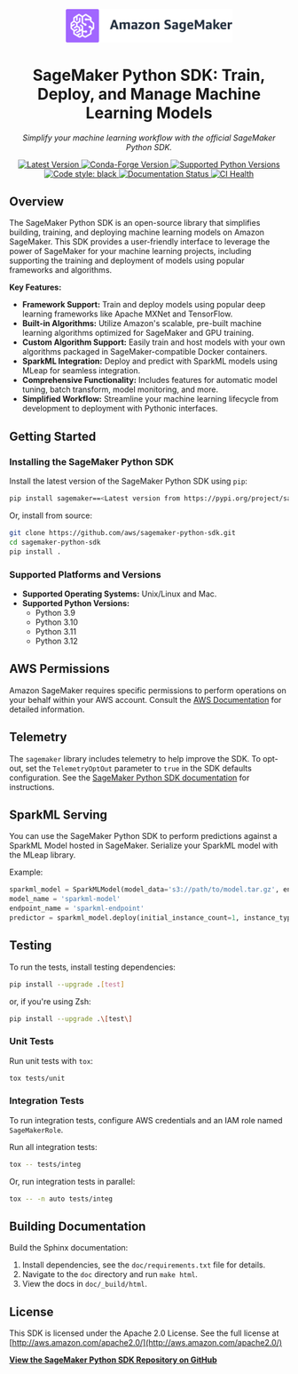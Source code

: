 <div align="center">
  <a href="https://github.com/aws/sagemaker-python-sdk">
    <img src="https://github.com/aws/sagemaker-python-sdk/raw/master/branding/icon/sagemaker-banner.png" alt="SageMaker" width="300">
  </a>
  <h1>SageMaker Python SDK: Train, Deploy, and Manage Machine Learning Models</h1>
  <p><em>Simplify your machine learning workflow with the official SageMaker Python SDK.</em></p>
  <p>
    <a href="https://pypi.org/project/sagemaker">
      <img src="https://img.shields.io/pypi/v/sagemaker.svg" alt="Latest Version">
    </a>
    <a href="https://anaconda.org/conda-forge/sagemaker-python-sdk">
      <img src="https://img.shields.io/conda/vn/conda-forge/sagemaker-python-sdk.svg" alt="Conda-Forge Version">
    </a>
    <a href="https://pypi.python.org/pypi/sagemaker">
      <img src="https://img.shields.io/pypi/pyversions/sagemaker.svg" alt="Supported Python Versions">
    </a>
    <a href="https://github.com/python/black">
      <img src="https://img.shields.io/badge/code_style-black-000000.svg" alt="Code style: black">
    </a>
    <a href="https://sagemaker.readthedocs.io/en/stable/">
      <img src="https://readthedocs.org/projects/sagemaker/badge/?version=stable" alt="Documentation Status">
    </a>
    <a href="https://github.com/aws/sagemaker-python-sdk/actions/workflows/codebuild-ci-health.yml">
      <img src="https://github.com/aws/sagemaker-python-sdk/actions/workflows/codebuild-ci-health.yml/badge.svg" alt="CI Health">
    </a>
  </p>
</div>

## Overview

The SageMaker Python SDK is an open-source library that simplifies building, training, and deploying machine learning models on Amazon SageMaker. This SDK provides a user-friendly interface to leverage the power of SageMaker for your machine learning projects, including supporting the training and deployment of models using popular frameworks and algorithms.

**Key Features:**

*   **Framework Support:** Train and deploy models using popular deep learning frameworks like Apache MXNet and TensorFlow.
*   **Built-in Algorithms:** Utilize Amazon's scalable, pre-built machine learning algorithms optimized for SageMaker and GPU training.
*   **Custom Algorithm Support:** Easily train and host models with your own algorithms packaged in SageMaker-compatible Docker containers.
*   **SparkML Integration:** Deploy and predict with SparkML models using MLeap for seamless integration.
*   **Comprehensive Functionality:** Includes features for automatic model tuning, batch transform, model monitoring, and more.
*   **Simplified Workflow:** Streamline your machine learning lifecycle from development to deployment with Pythonic interfaces.

## Getting Started

### Installing the SageMaker Python SDK

Install the latest version of the SageMaker Python SDK using `pip`:

```bash
pip install sagemaker==<Latest version from https://pypi.org/project/sagemaker/>
```

Or, install from source:

```bash
git clone https://github.com/aws/sagemaker-python-sdk.git
cd sagemaker-python-sdk
pip install .
```

### Supported Platforms and Versions

*   **Supported Operating Systems:** Unix/Linux and Mac.
*   **Supported Python Versions:**
    *   Python 3.9
    *   Python 3.10
    *   Python 3.11
    *   Python 3.12

## AWS Permissions

Amazon SageMaker requires specific permissions to perform operations on your behalf within your AWS account.  Consult the [AWS Documentation](https://docs.aws.amazon.com/sagemaker/latest/dg/sagemaker-roles.html) for detailed information.

## Telemetry

The `sagemaker` library includes telemetry to help improve the SDK. To opt-out, set the `TelemetryOptOut` parameter to `true` in the SDK defaults configuration.  See the [SageMaker Python SDK documentation](https://sagemaker.readthedocs.io/en/stable/overview.html#configuring-and-using-defaults-with-the-sagemaker-python-sdk) for instructions.

## SparkML Serving

You can use the SageMaker Python SDK to perform predictions against a SparkML Model hosted in SageMaker. Serialize your SparkML model with the MLeap library.

Example:

```python
sparkml_model = SparkMLModel(model_data='s3://path/to/model.tar.gz', env={'SAGEMAKER_SPARKML_SCHEMA': schema})
model_name = 'sparkml-model'
endpoint_name = 'sparkml-endpoint'
predictor = sparkml_model.deploy(initial_instance_count=1, instance_type='ml.c4.xlarge', endpoint_name=endpoint_name)
```

## Testing

To run the tests, install testing dependencies:

```bash
pip install --upgrade .[test]
```

or, if you're using Zsh:
```bash
pip install --upgrade .\[test\]
```

### Unit Tests

Run unit tests with `tox`:

```bash
tox tests/unit
```

### Integration Tests

To run integration tests, configure AWS credentials and an IAM role named `SageMakerRole`.

Run all integration tests:

```bash
tox -- tests/integ
```

Or, run integration tests in parallel:

```bash
tox -- -n auto tests/integ
```

## Building Documentation

Build the Sphinx documentation:

1.  Install dependencies, see the `doc/requirements.txt` file for details.
2.  Navigate to the `doc` directory and run `make html`.
3.  View the docs in `doc/_build/html`.

## License

This SDK is licensed under the Apache 2.0 License.  See the full license at [http://aws.amazon.com/apache2.0/](http://aws.amazon.com/apache2.0/)

**[View the SageMaker Python SDK Repository on GitHub](https://github.com/aws/sagemaker-python-sdk)**